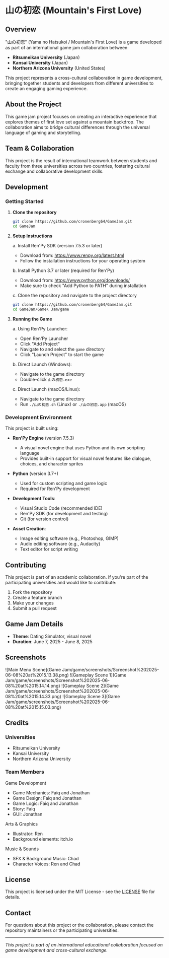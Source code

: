 # 山の初恋 (Mountain's First Love)

## Overview

"山の初恋" (Yama no Hatsukoi / Mountain's First Love) is a game developed as part of an international game jam collaboration between:

- **Ritsumeikan University** (Japan)
- **Kansai University** (Japan)
- **Northern Arizona University** (United States)

This project represents a cross-cultural collaboration in game development, bringing together students and developers from different universities to create an engaging gaming experience.

## About the Project

This game jam project focuses on creating an interactive experience that explores themes of first love set against a mountain backdrop. The collaboration aims to bridge cultural differences through the universal language of gaming and storytelling.

## Team & Collaboration

This project is the result of international teamwork between students and faculty from three universities across two countries, fostering cultural exchange and collaborative development skills.

## Development

### Getting Started

1. **Clone the repository**

   ```bash
   git clone https://github.com/cronenberg64/GameJam.git
   cd GameJam
   ```

2. **Setup Instructions**
   
   a. Install Ren'Py SDK (version 7.5.3 or later)
      - Download from: https://www.renpy.org/latest.html
      - Follow the installation instructions for your operating system
   
   b. Install Python 3.7 or later (required for Ren'Py)
      - Download from: https://www.python.org/downloads/
      - Make sure to check "Add Python to PATH" during installation
   
   c. Clone the repository and navigate to the project directory
      ```bash
      git clone https://github.com/cronenberg64/GameJam.git
      cd GameJam/Game\ Jam/game
      ```

3. **Running the Game**

   a. Using Ren'Py Launcher:
      - Open Ren'Py Launcher
      - Click "Add Project"
      - Navigate to and select the `game` directory
      - Click "Launch Project" to start the game

   b. Direct Launch (Windows):
      - Navigate to the game directory
      - Double-click `山の初恋.exe`

   c. Direct Launch (macOS/Linux):
      - Navigate to the game directory
      - Run `./山の初恋.sh` (Linux) or `./山の初恋.app` (macOS)

### Development Environment

This project is built using:
- **Ren'Py Engine** (version 7.5.3)
  - A visual novel engine that uses Python and its own scripting language
  - Provides built-in support for visual novel features like dialogue, choices, and character sprites
  
- **Python** (version 3.7+)
  - Used for custom scripting and game logic
  - Required for Ren'Py development

- **Development Tools**:
  - Visual Studio Code (recommended IDE)
  - Ren'Py SDK (for development and testing)
  - Git (for version control)

- **Asset Creation**:
  - Image editing software (e.g., Photoshop, GIMP)
  - Audio editing software (e.g., Audacity)
  - Text editor for script writing

## Contributing

This project is part of an academic collaboration. If you're part of the participating universities and would like to contribute:

1. Fork the repository
2. Create a feature branch
3. Make your changes
4. Submit a pull request

## Game Jam Details

- **Theme**: Dating Simulator, visual novel
- **Duration**: June 7, 2025 - June 8, 2025

## Screenshots

![Main Menu Scene](Game Jam/game/screenshots/Screenshot%202025-06-08%20at%2015.13.38.png)
![Gameplay Scene 1](Game Jam/game/screenshots/Screenshot%202025-06-08%20at%2015.14.14.png)
![Gameplay Scene 2](Game Jam/game/screenshots/Screenshot%202025-06-08%20at%2015.14.33.png)
![Gameplay Scene 3](Game Jam/game/screenshots/Screenshot%202025-06-08%20at%2015.15.03.png)

## Credits

### Universities

- Ritsumeikan University
- Kansai University
- Northern Arizona University

### Team Members

 Game Development
  - Game Mechanics: Faiq and Jonathan
  - Game Design: Faiq and Jonathan
  - Game Logic: Faiq and Jonathan
  - Story: Faiq
  - GUI: Jonathan

  Arts & Graphics
  - Illustrator: Ren
  - Background elements: itch.io

  Music & Sounds
  - SFX & Background Music: Chad
  - Character Voices: Ren and Chad


## License

This project is licensed under the MIT License - see the [LICENSE](LICENSE) file for details.

## Contact

For questions about this project or the collaboration, please contact the repository maintainers or the participating universities.

---

_This project is part of an international educational collaboration focused on game development and cross-cultural exchange._
